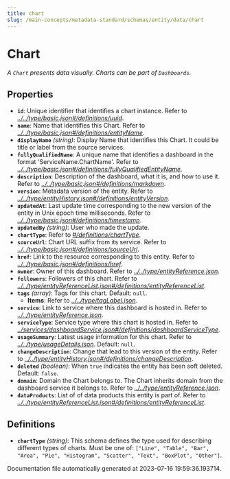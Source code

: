 ```yaml
---
title: chart
slug: /main-concepts/metadata-standard/schemas/entity/data/chart
---
```


# Chart

*A `Chart` presents data visually. Charts can be part of `Dashboards`.*

## Properties

- **`id`**: Unique identifier that identifies a chart instance. Refer to *[../../type/basic.json#/definitions/uuid](#/../type/basic.json#/definitions/uuid)*.
- **`name`**: Name that identifies this Chart. Refer to *[../../type/basic.json#/definitions/entityName](#/../type/basic.json#/definitions/entityName)*.
- **`displayName`** *(string)*: Display Name that identifies this Chart. It could be title or label from the source services.
- **`fullyQualifiedName`**: A unique name that identifies a dashboard in the format 'ServiceName.ChartName'. Refer to *[../../type/basic.json#/definitions/fullyQualifiedEntityName](#/../type/basic.json#/definitions/fullyQualifiedEntityName)*.
- **`description`**: Description of the dashboard, what it is, and how to use it. Refer to *[../../type/basic.json#/definitions/markdown](#/../type/basic.json#/definitions/markdown)*.
- **`version`**: Metadata version of the entity. Refer to *[../../type/entityHistory.json#/definitions/entityVersion](#/../type/entityHistory.json#/definitions/entityVersion)*.
- **`updatedAt`**: Last update time corresponding to the new version of the entity in Unix epoch time milliseconds. Refer to *[../../type/basic.json#/definitions/timestamp](#/../type/basic.json#/definitions/timestamp)*.
- **`updatedBy`** *(string)*: User who made the update.
- **`chartType`**: Refer to *[#/definitions/chartType](#definitions/chartType)*.
- **`sourceUrl`**: Chart URL suffix from its service. Refer to *[../../type/basic.json#/definitions/sourceUrl](#/../type/basic.json#/definitions/sourceUrl)*.
- **`href`**: Link to the resource corresponding to this entity. Refer to *[../../type/basic.json#/definitions/href](#/../type/basic.json#/definitions/href)*.
- **`owner`**: Owner of this dashboard. Refer to *[../../type/entityReference.json](#/../type/entityReference.json)*.
- **`followers`**: Followers of this chart. Refer to *[../../type/entityReferenceList.json#/definitions/entityReferenceList](#/../type/entityReferenceList.json#/definitions/entityReferenceList)*.
- **`tags`** *(array)*: Tags for this chart. Default: `null`.
  - **Items**: Refer to *[../../type/tagLabel.json](#/../type/tagLabel.json)*.
- **`service`**: Link to service where this dashboard is hosted in. Refer to *[../../type/entityReference.json](#/../type/entityReference.json)*.
- **`serviceType`**: Service type where this chart is hosted in. Refer to *[../services/dashboardService.json#/definitions/dashboardServiceType](#/services/dashboardService.json#/definitions/dashboardServiceType)*.
- **`usageSummary`**: Latest usage information for this chart. Refer to *[../../type/usageDetails.json](#/../type/usageDetails.json)*. Default: `null`.
- **`changeDescription`**: Change that lead to this version of the entity. Refer to *[../../type/entityHistory.json#/definitions/changeDescription](#/../type/entityHistory.json#/definitions/changeDescription)*.
- **`deleted`** *(boolean)*: When `true` indicates the entity has been soft deleted. Default: `false`.
- **`domain`**: Domain the Chart belongs to. The Chart inherits domain from the dashboard service it belongs to. Refer to *[../../type/entityReference.json](#/../type/entityReference.json)*.
- **`dataProducts`**: List of of data products this entity is part of. Refer to *[../../type/entityReferenceList.json#/definitions/entityReferenceList](#/../type/entityReferenceList.json#/definitions/entityReferenceList)*.
## Definitions

- <a id="definitions/chartType"></a>**`chartType`** *(string)*: This schema defines the type used for describing different types of charts. Must be one of: `["Line", "Table", "Bar", "Area", "Pie", "Histogram", "Scatter", "Text", "BoxPlot", "Other"]`.


Documentation file automatically generated at 2023-07-16 19:59:36.193714.
